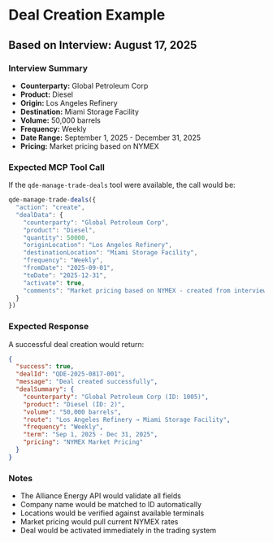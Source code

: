 # Deal Creation Example
## Based on Interview: August 17, 2025

### Interview Summary
- **Counterparty:** Global Petroleum Corp
- **Product:** Diesel
- **Origin:** Los Angeles Refinery
- **Destination:** Miami Storage Facility
- **Volume:** 50,000 barrels
- **Frequency:** Weekly
- **Date Range:** September 1, 2025 - December 31, 2025
- **Pricing:** Market pricing based on NYMEX

### Expected MCP Tool Call

If the `qde-manage-trade-deals` tool were available, the call would be:

```javascript
qde-manage-trade-deals({
  "action": "create",
  "dealData": {
    "counterparty": "Global Petroleum Corp",
    "product": "Diesel",
    "quantity": 50000,
    "originLocation": "Los Angeles Refinery",
    "destinationLocation": "Miami Storage Facility",
    "frequency": "Weekly",
    "fromDate": "2025-09-01",
    "toDate": "2025-12-31",
    "activate": true,
    "comments": "Market pricing based on NYMEX - created from interview on 2025-08-17"
  }
})
```

### Expected Response

A successful deal creation would return:
```json
{
  "success": true,
  "dealId": "QDE-2025-0817-001",
  "message": "Deal created successfully",
  "dealSummary": {
    "counterparty": "Global Petroleum Corp (ID: 1005)",
    "product": "Diesel (ID: 2)",
    "volume": "50,000 barrels",
    "route": "Los Angeles Refinery → Miami Storage Facility",
    "frequency": "Weekly",
    "term": "Sep 1, 2025 - Dec 31, 2025",
    "pricing": "NYMEX Market Pricing"
  }
}
```

### Notes
- The Alliance Energy API would validate all fields
- Company name would be matched to ID automatically
- Locations would be verified against available terminals
- Market pricing would pull current NYMEX rates
- Deal would be activated immediately in the trading system